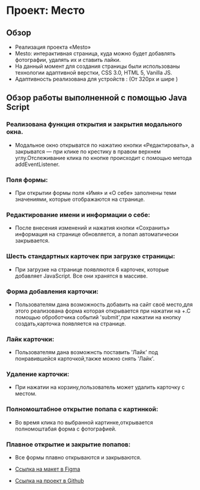 # Проект: Место

## Обзор

* Реализация проекта «Mesto»
* Mesto: интерактивная страница, куда можно будет добавлять фотографии, удалять их и ставить лайки.
* На данный момент для создания страницы были использованы технологии адаптивной верстки, CSS 3.0, HTML 5, Vanilla JS.
* Адаптивность реализована для устройств : (От 320px и шире )
## Обзор работы выполненной с помощью Java Script
### Реализована функция открытия и закрытия модального окна.
* Модальное окно открыватся по нажатию кнопки «Редактировать», а закрыватся — при клике по крестику в правом верхнем углу.Отслеживание клика по кнопке происходит с помощью метода addEventListener.
### Поля формы:
* При открытии формы поля «Имя» и «О себе» заполнены теми значениями, которые отображаются на странице.
### Редактирование имени и информации о себе:
* После внесения изменений и нажатия кнопки «Сохранить» информация на странице обновляется, а попап автоматически закрывается.
### Шесть стандартных карточек при загрузке страницы:
* При загрузке на странице появляются 6 карточек, которые добавляет JavaScript.
Все они хранятся в массиве.
### Форма добавления карточки:
* Пользователям дана возможность добавить на сайт своё место,для этого реализована форма которая открывается при нажатии на +.С помощью оброботчика событий 'submit',при нажатии на кнопку создать,карточка появляется на странице.
### Лайк карточки:
* Пользователям дана возможнсть поставить 'Лайк' под понравившейся карточкой,также можно снять 'Лайк'.
### Удаление карточки:
* При нажатии на корзину,пользователь может удалить карточку с местом.
### Полномоштабное открытие попапа с картинкой:
* Во время клика по выбранной картинке,открывается полномоштабая форма с фотографией.
### Плавное открытие и закрытие попапов:
* Все формы плавно открываются и закрываются.


* [Ссылка на макет в Figma](https://www.figma.com/file/2cn9N9jSkmxD84oJik7xL7/JavaScript.-Sprint-4?node-id=0%3A1)

* [Ссылка на проект в Github](https://slavk11.github.io/mesto-project/)


